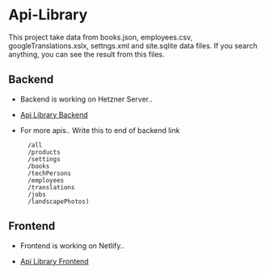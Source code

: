 # Api-Library

This project take data from books.json, employees.csv, googleTranslations.xslx, settngs.xml and site.sqlite data files. If you search anything, you can see the result from this files.

## Backend

- Backend is working on Hetzner Server..

- [Api Library Backend](https://api-library-backend.bscebeci.de)

- For more apis.. Write this to end of backend link

        /all
        /products
        /settings
        /books
        /techPersons
        /employees
        /translations
        /jobs
        /landscapePhotos)

## Frontend

- Frontend is working on Netlify..

- [Api Library Frontend](https://api-library-frontend-ejs.netlify.app)

